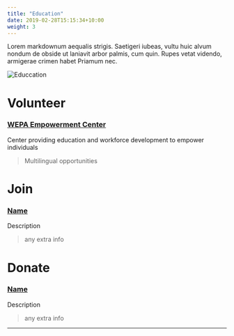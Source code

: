 ```yaml
---
title: "Education"
date: 2019-02-28T15:15:34+10:00
weight: 3
---
```


Lorem markdownum aequalis strigis. Saetigeri iubeas, vultu huic alvum nondum
de obside ut laniavit arbor palmis, cum quin. Rupes vetat videndo, armigerae
crimen habet Priamum nec.

![Educcation](/images/illustrations/IMG_2796.jpg)

# Volunteer

### <a href="https://www.wepaempowercenter.org/volunteer" target="_blank">WEPA Empowerment Center</a>
Center providing education and workforce development to empower individuals
> Multilingual opportunities

# Join

### <a href="https://chatgpt.com/?hints=search&model=auto" target="_blank">Name</a>
Description
> any extra info

# Donate

### <a href="https://chatgpt.com/?hints=search&model=auto" target="_blank">Name</a>
Description
> any extra info

----
